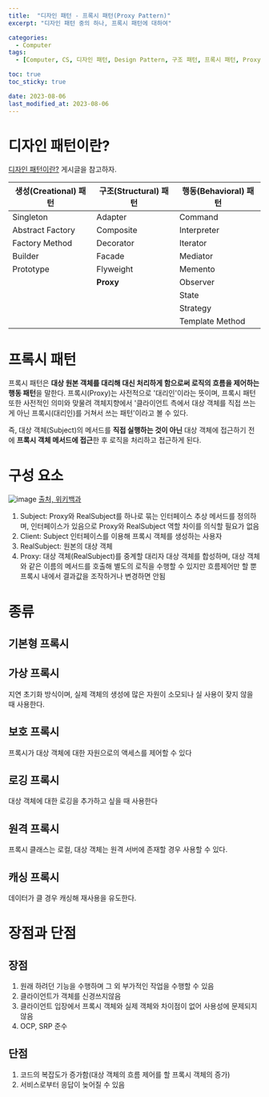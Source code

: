 ```yaml
---
title:  "디자인 패턴 - 프록시 패턴(Proxy Pattern)"
excerpt: "디자인 패턴 중의 하나, 프록시 패턴에 대하여"

categories:
  - Computer
tags:
  - [Computer, CS, 디자인 패턴, Design Pattern, 구조 패턴, 프록시 패턴, Proxy Pattern]

toc: true
toc_sticky: true

date: 2023-08-06
last_modified_at: 2023-08-06
---
```


# 디자인 패턴이란?
[디자인 패턴이란?](https://98tech-savvy.github.io/computer/CS-Design-Pattern/) 게시글을 참고하자.

|생성(Creational) 패턴|구조(Structural) 패턴|행동(Behavioral) 패턴|
|--|--|--|
|Singleton|Adapter|Command|
|Abstract Factory|Composite|Interpreter|
|Factory Method|Decorator|Iterator|
|Builder|Facade|Mediator|
|Prototype|Flyweight|Memento|
||**Proxy**|Observer|
|||State|
|||Strategy|
|||Template Method|

# 프록시 패턴
프록시 패턴은 **대상 원본 객체를 대리해 대신 처리하게 함으로써 로직의 흐름을 제어하는 행동 패턴**을 말한다. 프록시(Proxy)는 사전적으로 '대리인'이라는 뜻이며, 프록시 패턴또한 사전적인 의미와 맞물려 객체지향에서 '클라이언트 측에서 대상 객체를 직접 쓰는게 아닌 프록시(대리인)를 거쳐서 쓰는 패턴'이라고 볼 수 있다.

즉, 대상 객체(Subject)의 메서드를 **직접 실행하는 것이 아닌** 대상 객체에 접근하기 전에 **프록시 객체 메서드에 접근**한 후 로직을 처리하고 접근하게 된다.

# 구성 요소

![image](https://github.com/98tech-savvy/98tech-savvy.github.io/assets/128434645/a959369e-d34b-4d01-91c8-abc234e69d12)
[출처, 위키백과](https://upload.wikimedia.org/wikipedia/commons/thumb/7/75/Proxy_pattern_diagram.svg/1200px-Proxy_pattern_diagram.svg.png)

1. Subject: Proxy와 RealSubject를 하나로 묶는 인터페이스
추상 메서드를 정의하며, 인터페이스가 있음으로 Proxy와 RealSubject 역할 차이를 의식할 필요가 없음
2. Client: Subject 인터페이스를 이용해 프록시 객체를 생성하는 사용자
3. RealSubject: 원본의 대상 객체
4. Proxy: 대상 객체(RealSubject)를 중계할 대리자
대상 객체를 합성하며, 대상 객체와 같은 이름의 메서드를 호출해 별도의 로직을 수행할 수 있지만 흐름제어만 할 뿐 프록시 내에서 결과값을 조작하거나 변경하면 안됨

# 종류
## 기본형 프록시

## 가상 프록시
지연 초기화 방식이며, 실제 객체의 생성에 많은 자원이 소모되나 실 사용이 잦지 않을 때 사용한다.

## 보호 프록시
프록시가 대상 객체에 대한 자원으로의 액세스를 제어할 수 있다

## 로깅 프록시
대상 객체에 대한 로깅을 추가하고 싶을 때 사용한다

## 원격 프록시
프록시 클래스는 로컬, 대상 객체는 원격 서버에 존재할 경우 사용할 수 있다.

## 캐싱 프록시
데이터가 클 경우 캐싱해 재사용을 유도한다.

# 장점과 단점

## 장점
1. 원래 하려던 기능을 수행하며 그 외 부가적인 작업을 수행할 수 있음
2. 클라이언트가 객체를 신경쓰지않음
3. 클라이언트 입장에서 프록시 객체와 실제 객체와 차이점이 없어 사용성에 문제되지 않음
4. OCP, SRP 준수

## 단점
1. 코드의 복잡도가 증가함(대상 객체의 흐름 제어를 할 프록시 객체의 증가)
2. 서비스로부터 응답이 늦어질 수 있음